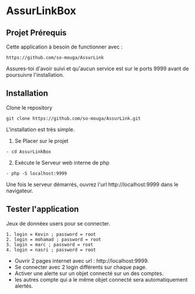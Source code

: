 # AssurLinkBox

## Projet Prérequis
Cette application à besoin de functionner avec : 
~~~
https://github.com/so-mouga/AssurLink
~~~
Assures-toi d'avoir suivi  et qu'aucun service est sur le ports 9999 avant de poursuivre l'installation.



## Installation
Clone le repository

~~~
git clone https://github.com/so-mouga/AssurLink.git
~~~

L'installation est très simple. 

1. Se Placer sur le projet 
~~~
- cd AssurLinkBox
~~~
2. Exécute le Serveur web interne de php
~~~
- php -S localhost:9999
~~~

Une fois le serveur démarrés, ouvrez l'url http://localhost:9999 dans le navigateur.

## Tester l'application
Jeux de donnéex users pour se connecter.
~~~
1. login = Kevin ; password = root 
2. login = mohamad ; password = root 
3. login = marc ; password = root 
4. login = nasri ; password = root 
~~~

- Ouvrir 2 pages internet avec url : http://localhost:9999. 
- Se connecter avec 2 login différents sur chaque page.
- Activer une alerte sur un objet connecté sur un des comptes. 
- les autres compte qui a le même objet connecté sera automatiquement alertés.
